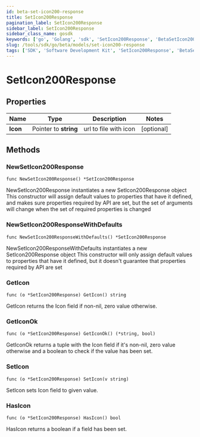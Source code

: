 ```yaml
---
id: beta-set-icon200-response
title: SetIcon200Response
pagination_label: SetIcon200Response
sidebar_label: SetIcon200Response
sidebar_class_name: gosdk
keywords: ['go', 'Golang', 'sdk', 'SetIcon200Response', 'BetaSetIcon200Response'] 
slug: /tools/sdk/go/beta/models/set-icon200-response
tags: ['SDK', 'Software Development Kit', 'SetIcon200Response', 'BetaSetIcon200Response']
---
```


# SetIcon200Response

## Properties

Name | Type | Description | Notes
------------ | ------------- | ------------- | -------------
**Icon** | Pointer to **string** | url to file with icon | [optional] 

## Methods

### NewSetIcon200Response

`func NewSetIcon200Response() *SetIcon200Response`

NewSetIcon200Response instantiates a new SetIcon200Response object
This constructor will assign default values to properties that have it defined,
and makes sure properties required by API are set, but the set of arguments
will change when the set of required properties is changed

### NewSetIcon200ResponseWithDefaults

`func NewSetIcon200ResponseWithDefaults() *SetIcon200Response`

NewSetIcon200ResponseWithDefaults instantiates a new SetIcon200Response object
This constructor will only assign default values to properties that have it defined,
but it doesn't guarantee that properties required by API are set

### GetIcon

`func (o *SetIcon200Response) GetIcon() string`

GetIcon returns the Icon field if non-nil, zero value otherwise.

### GetIconOk

`func (o *SetIcon200Response) GetIconOk() (*string, bool)`

GetIconOk returns a tuple with the Icon field if it's non-nil, zero value otherwise
and a boolean to check if the value has been set.

### SetIcon

`func (o *SetIcon200Response) SetIcon(v string)`

SetIcon sets Icon field to given value.

### HasIcon

`func (o *SetIcon200Response) HasIcon() bool`

HasIcon returns a boolean if a field has been set.


